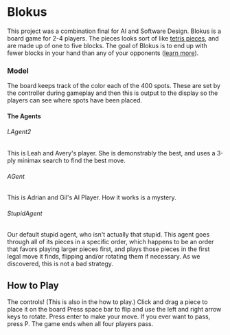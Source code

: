 # Blokus

This project was a combination final for AI and Software Design.
Blokus is a board game for 2-4 players. The pieces looks sort of like [tetris pieces](https://cf.geekdo-images.com/images/pic112331_md.jpg), and are made up of one to five blocks.
The goal of Blokus is to end up with fewer blocks in your hand than any of your opponents ([learn more](http://lmgtfy.com/?q=blokus)).

### Model
The board keeps track of the color each of the 400 spots. These are set by
the controller during gameplay and then this is output to the display so the 
players can see where spots have been placed.
#### The Agents
###### LAgent2
This is Leah and Avery's player. She is demonstrably the best, and uses a 3-ply minimax search to find the best move.
###### AGent
This is Adrian and Gil's AI Player. How it works is a mystery.
###### StupidAgent
Our default stupid agent, who isn't actually that stupid. This agent goes through all of its pieces in a specific order, which happens to be an order that favors playing larger pieces first, and plays those pieces in the first legal move it finds, flipping and/or rotating them if necessary. As we discovered, this is not a bad strategy.

## How to Play
The controls! (This is also in the how to play.) Click and drag a piece to place it on the board Press space bar to flip and use the left and right arrow keys to rotate. Press enter to make your move. If you ever want to pass, press P. The game ends when all four players pass.








